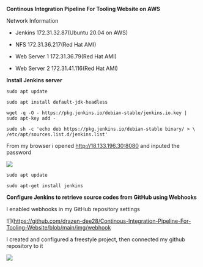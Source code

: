 **Continous Integration Pipeline For Tooling Website on AWS**


Network Information

- Jenkins  172.31.32.87(Ubuntu 20.04 on AWS)

- NFS    172.31.36.217(Red Hat AMI)

- Web Server 1  172.31.36.79(Red Hat AMI)

- Web Server 2 172.31.41.116(Red Hat AMI)




**Install Jenkins server**


```sudo apt update```

```sudo apt install default-jdk-headless```




```wget -q -O - https://pkg.jenkins.io/debian-stable/jenkins.io.key | sudo apt-key add -```

```sudo sh -c 'echo deb https://pkg.jenkins.io/debian-stable binary/ > \ /etc/apt/sources.list.d/jenkins.list'```


From my browser i opened http://18.133.196.30:8080
and inputed the password

![](https://github.com/drazen-dee28/Continous-Integration-Pipeline-For-Tooling-Website/blob/main/img/unlockjenk.png)



```sudo apt update```

```sudo apt-get install jenkins```

**Configure Jenkins to retrieve source codes from GitHub using Webhooks**

I enabled webhooks in my GitHub repository settings

![](https://github.com/drazen-dee28/Continous-Integration-Pipeline-For-Tooling-Website/blob/main/img/webhook



I created and configured a freestyle project, then connected my github repository to it

![](https://github.com/drazen-dee28/Continous-Integration-Pipeline-For-Tooling-Website/blob/main/img/cre.png)